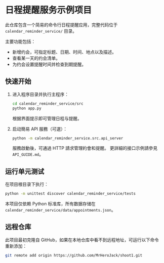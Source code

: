 # 日程提醒服务示例项目

此仓库包含一个简易的命令行日程提醒应用，完整代码位于 `calendar_reminder_service/` 目录。

主要功能包括：

* 新增约会，可指定标题、日期、时间、地点以及描述。
* 查看某一天的约会清单。
* 为约会设置提醒时间并检查到期提醒。

## 快速开始

1. 进入程序目录并执行主程序：
   ```bash
   cd calendar_reminder_service/src
   python app.py
   ```
   根据界面提示即可管理日程与提醒。

2. 启动簡易 API 服務（可選）：
   ```bash
   python -m calendar_reminder_service.src.api_server
   ```
   服務啟動後，可通過 HTTP 請求管理約會和提醒。
   更詳細的接口示例請參見 `API_GUIDE.md`。

## 运行单元测试

在项目根目录下执行：
```bash
python -m unittest discover calendar_reminder_service/tests
```

本项目仅依赖 Python 标准库，所有数据存储在 `calendar_reminder_service/data/appointments.json`。

## 远程仓库

此项目最初克隆自 GitHub，如果在本地仓库中看不到远程地址，可运行以下命令重新添加：

```bash
git remote add origin https://github.com/MrHeroJack/shoot1.git
```
